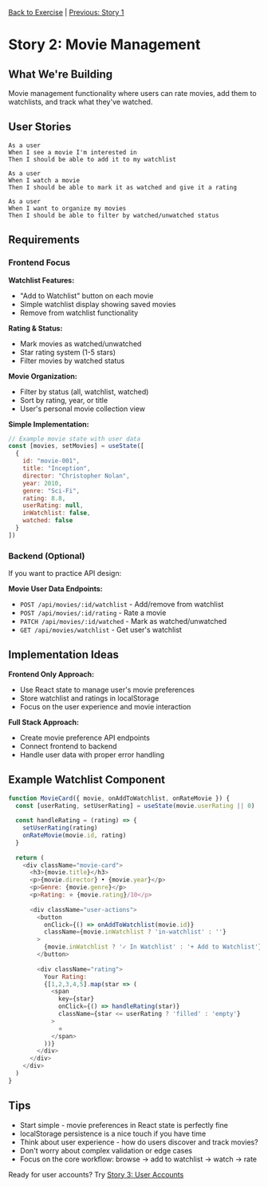 [Back to Exercise](./exercise.md) | [Previous: Story 1](./story1.md)

# Story 2: Movie Management

## What We're Building

Movie management functionality where users can rate movies, add them to watchlists, and track what they've watched.

## User Stories

```
As a user
When I see a movie I'm interested in  
Then I should be able to add it to my watchlist

As a user
When I watch a movie
Then I should be able to mark it as watched and give it a rating

As a user
When I want to organize my movies
Then I should be able to filter by watched/unwatched status
```

## Requirements

### Frontend Focus

**Watchlist Features:**
- "Add to Watchlist" button on each movie
- Simple watchlist display showing saved movies
- Remove from watchlist functionality

**Rating & Status:**
- Mark movies as watched/unwatched
- Star rating system (1-5 stars)
- Filter movies by watched status

**Movie Organization:**
- Filter by status (all, watchlist, watched)
- Sort by rating, year, or title
- User's personal movie collection view

**Simple Implementation:**
```javascript
// Example movie state with user data
const [movies, setMovies] = useState([
  { 
    id: "movie-001", 
    title: "Inception", 
    director: "Christopher Nolan",
    year: 2010,
    genre: "Sci-Fi",
    rating: 8.8,
    userRating: null,
    inWatchlist: false,
    watched: false
  }
])
```

### Backend (Optional)

If you want to practice API design:

**Movie User Data Endpoints:**
- `POST /api/movies/:id/watchlist` - Add/remove from watchlist
- `POST /api/movies/:id/rating` - Rate a movie
- `PATCH /api/movies/:id/watched` - Mark as watched/unwatched
- `GET /api/movies/watchlist` - Get user's watchlist

## Implementation Ideas

**Frontend Only Approach:**
- Use React state to manage user's movie preferences
- Store watchlist and ratings in localStorage
- Focus on the user experience and movie interaction

**Full Stack Approach:**
- Create movie preference API endpoints
- Connect frontend to backend
- Handle user data with proper error handling

## Example Watchlist Component

```javascript
function MovieCard({ movie, onAddToWatchlist, onRateMovie }) {
  const [userRating, setUserRating] = useState(movie.userRating || 0)
  
  const handleRating = (rating) => {
    setUserRating(rating)
    onRateMovie(movie.id, rating)
  }
  
  return (
    <div className="movie-card">
      <h3>{movie.title}</h3>
      <p>{movie.director} • {movie.year}</p>
      <p>Genre: {movie.genre}</p>
      <p>Rating: ⭐ {movie.rating}/10</p>
      
      <div className="user-actions">
        <button 
          onClick={() => onAddToWatchlist(movie.id)}
          className={movie.inWatchlist ? 'in-watchlist' : ''}
        >
          {movie.inWatchlist ? '✓ In Watchlist' : '+ Add to Watchlist'}
        </button>
        
        <div className="rating">
          Your Rating: 
          {[1,2,3,4,5].map(star => (
            <span 
              key={star}
              onClick={() => handleRating(star)}
              className={star <= userRating ? 'filled' : 'empty'}
            >
              ⭐
            </span>
          ))}
        </div>
      </div>
    </div>
  )
}
```

## Tips

- Start simple - movie preferences in React state is perfectly fine
- localStorage persistence is a nice touch if you have time
- Think about user experience - how do users discover and track movies?
- Don't worry about complex validation or edge cases
- Focus on the core workflow: browse → add to watchlist → watch → rate

Ready for user accounts? Try [Story 3: User Accounts](./story3.md)

